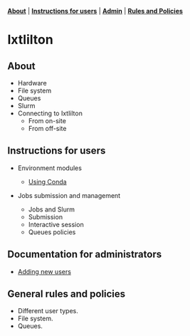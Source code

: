 **[About](#About)** |
**[Instructions for users](#Instructions-for-users)** |
**[Admin](#Documentation-for-administrators)** |
**[Rules and Policies](#General-rules-and-policies)**


# Ixtlilton

## About

- Hardware
- File system
- Queues
- Slurm
- Connecting to Ixtlilton
   - From on-site
   - From off-site

## Instructions for users

- Environment modules
    - [Using Conda](docs/user/anaconda.md)

- Jobs submission and management
    - Jobs and Slurm
    - Submission
    - Interactive session
    - Queues policies

## Documentation for administrators

- [Adding new users](docs/admin/new_user.md)

## General rules and policies

- Different user types.
- File system.
- Queues.
